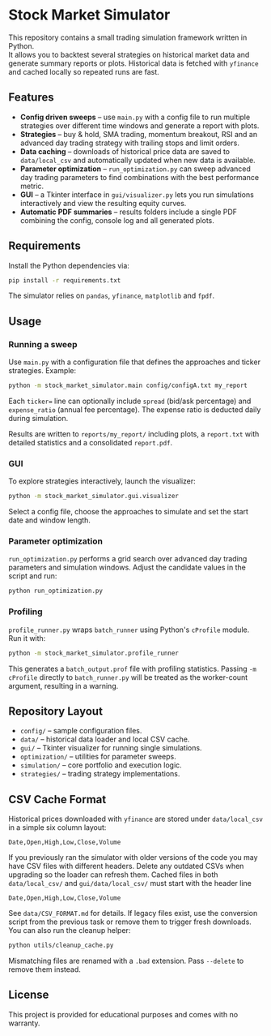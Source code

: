 # Stock Market Simulator

This repository contains a small trading simulation framework written in Python.  
It allows you to backtest several strategies on historical market data and generate
summary reports or plots.  Historical data is fetched with `yfinance` and cached
locally so repeated runs are fast.

## Features
- **Config driven sweeps** – use `main.py` with a config file to run multiple
  strategies over different time windows and generate a report with plots.
- **Strategies** – buy & hold, SMA trading, momentum breakout, RSI and an
  advanced day trading strategy with trailing stops and limit orders.
- **Data caching** – downloads of historical price data are saved to
  `data/local_csv` and automatically updated when new data is available.
- **Parameter optimization** – `run_optimization.py` can sweep advanced day
  trading parameters to find combinations with the best performance metric.
- **GUI** – a Tkinter interface in `gui/visualizer.py` lets you run simulations
  interactively and view the resulting equity curves.
- **Automatic PDF summaries** – results folders include a single PDF combining
  the config, console log and all generated plots.

## Requirements
Install the Python dependencies via:

```bash
pip install -r requirements.txt
```

The simulator relies on `pandas`, `yfinance`, `matplotlib` and `fpdf`.

## Usage
### Running a sweep
Use `main.py` with a configuration file that defines the approaches and ticker
strategies.  Example:

```bash
python -m stock_market_simulator.main config/configA.txt my_report
```

Each `ticker=` line can optionally include `spread` (bid/ask percentage) and
`expense_ratio` (annual fee percentage).  The expense ratio is deducted daily
during simulation.

Results are written to `reports/my_report/` including plots, a `report.txt`
with detailed statistics and a consolidated `report.pdf`.

### GUI
To explore strategies interactively, launch the visualizer:

```bash
python -m stock_market_simulator.gui.visualizer
```

Select a config file, choose the approaches to simulate and set the start date
and window length.

### Parameter optimization
`run_optimization.py` performs a grid search over advanced day trading
parameters and simulation windows.  Adjust the candidate values in the script
and run:

```bash
python run_optimization.py
```

### Profiling
`profile_runner.py` wraps `batch_runner` using Python's `cProfile` module. Run it with:

```bash
python -m stock_market_simulator.profile_runner
```

This generates a `batch_output.prof` file with profiling statistics.
Passing `-m cProfile` directly to `batch_runner.py` will be treated as the
worker-count argument, resulting in a warning.

## Repository Layout
- `config/` – sample configuration files.
- `data/` – historical data loader and local CSV cache.
- `gui/` – Tkinter visualizer for running single simulations.
- `optimization/` – utilities for parameter sweeps.
- `simulation/` – core portfolio and execution logic.
- `strategies/` – trading strategy implementations.

## CSV Cache Format
Historical prices downloaded with `yfinance` are stored under
`data/local_csv` in a simple six column layout:

```
Date,Open,High,Low,Close,Volume
```

If you previously ran the simulator with older versions of the code you may
have CSV files with different headers.  Delete any outdated CSVs when
upgrading so the loader can refresh them.  Cached files in both
`data/local_csv/` and `gui/data/local_csv/` must start with the header line

```
Date,Open,High,Low,Close,Volume
```

See `data/CSV_FORMAT.md` for details.  If legacy files exist, use the
conversion script from the previous task or remove them to trigger fresh
downloads.  You can also run the cleanup helper:

```bash
python utils/cleanup_cache.py
```

Mismatching files are renamed with a `.bad` extension.  Pass `--delete`
to remove them instead.

## License
This project is provided for educational purposes and comes with no warranty.
